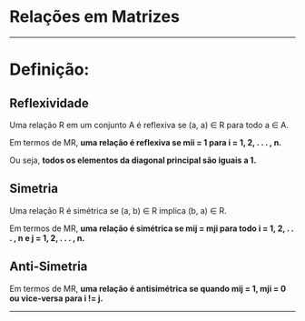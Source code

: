 # Relações em Matrizes

----------------------------------------------------------------

# Definição:



Reflexividade
-----------------------

Uma relação R em um conjunto A é reflexiva se (a, a) ∈ R para todo a ∈ A.

Em termos de MR, **uma relação é reflexiva se mii = 1 para i = 1, 2, . . . , n.**

Ou seja, **todos os elementos da diagonal principal são iguais a 1.**


Simetria
----------------

Uma relação R é simétrica se (a, b) ∈ R implica (b, a) ∈ R. 

Em termos de MR, **uma relação é simétrica se mij = mji para todo i = 1, 2, . . . , n e j = 1, 2, . . . , n.**


Anti-Simetria
----------------

Em termos de MR, **uma relação é antisimétrica se quando mij = 1, mji = 0 ou vice-versa para i != j.**

-----------------------------------------------------------------

